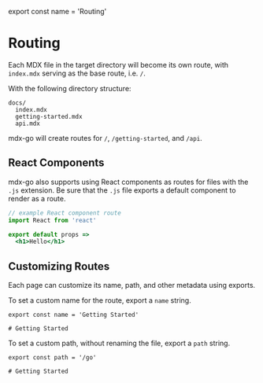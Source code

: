 
export const name = 'Routing'

# Routing

Each MDX file in the target directory will become its own route,
with `index.mdx` serving as the base route, i.e. `/`.

With the following directory structure:

```
docs/
  index.mdx
  getting-started.mdx
  api.mdx
```

mdx-go will create routes for `/`, `/getting-started`, and `/api`.

## React Components

mdx-go also supports using React components as routes for files with the `.js` extension.
Be sure that the `.js` file exports a default component to render as a route.

```jsx
// example React component route
import React from 'react'

export default props =>
  <h1>Hello</h1>
```

## Customizing Routes

Each page can customize its name, path, and other metadata using exports.

To set a custom name for the route, export a `name` string.

```mdx
export const name = 'Getting Started'

# Getting Started
```

To set a custom path, without renaming the file, export a `path` string.

```mdx
export const path = '/go'

# Getting Started
```
